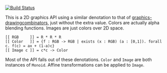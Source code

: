 [![Build Status](https://api.travis-ci.org/haskell-game/graphics.png)](https://api.travis-ci.org/haskell-game/graphics.png)

This is a 2D graphics API using a similar denotation to that of
[graphics-drawingcombinators](http://hackage.haskell.org/package/graphics-drawingcombinators),
just without the extra value. Colors are actually alpha blending
functions. Images are just colors over 2D space.

    [[ RGB     ]] = R * R * R
    [[ Color   ]] = {f : RGB -> RGB | exists (x : RGB) (a : [0,1]). forall c. f(c) = ax + (1-a)c}
    [[ Image c ]] = c*c -> Color

Most of the API falls out of these denotations. `Color` and `Image`
are both instances of `Monoid`. Affine transformations can be applied
to `Image`.
